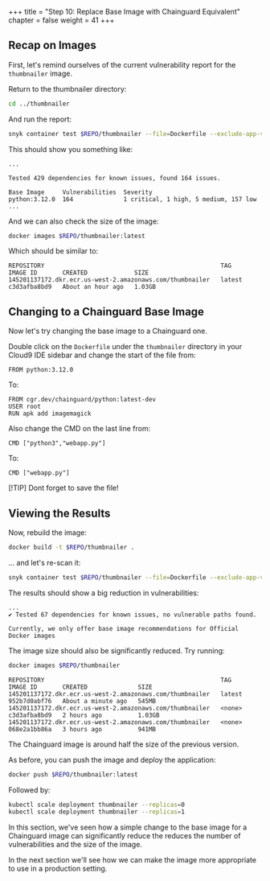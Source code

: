 +++
title = "Step 10: Replace Base Image with Chainguard Equivalent"
chapter = false
weight = 41
+++

## Recap on Images

First, let's remind ourselves of the current vulnerability report for the `thumbnailer` image.

Return to the thumbnailer directory:

```bash
cd ../thumbnailer
```

And run the report:
```bash
snyk container test $REPO/thumbnailer --file=Dockerfile --exclude-app-vulns
```

This should show you something like:

```
...

Tested 429 dependencies for known issues, found 164 issues.

Base Image     Vulnerabilities  Severity
python:3.12.0  164              1 critical, 1 high, 5 medium, 157 low
...
```

And we can also check the size of the image:

```bash
docker images $REPO/thumbnailer:latest
```

Which should be similar to:

```
REPOSITORY                                                 TAG       IMAGE ID       CREATED             SIZE
145201137172.dkr.ecr.us-west-2.amazonaws.com/thumbnailer   latest    c3d3afba8bd9   About an hour ago   1.03GB
```

## Changing to a Chainguard Base Image

Now let's try changing the base image to a Chainguard one.

Double click on the `Dockerfile` under the `thumbnailer` directory in your Cloud9 IDE sidebar and change the start of the file from:
```docker
FROM python:3.12.0
```
To:
```docker
FROM cgr.dev/chainguard/python:latest-dev
USER root
RUN apk add imagemagick
```

Also change the CMD on the last line from:

```docker
CMD ["python3","webapp.py"]
```
To:
```docker
CMD ["webapp.py"]
```
[!TIP]
Dont forget to save the file!

## Viewing the Results

Now, rebuild the image:
```bash
docker build -t $REPO/thumbnailer .
```
 ... and let's re-scan it:
```bash
snyk container test $REPO/thumbnailer --file=Dockerfile --exclude-app-vulns
```

The results should show a big reduction in vulnerabilities:
```
...
✔ Tested 67 dependencies for known issues, no vulnerable paths found.

Currently, we only offer base image recommendations for Official Docker images
```

The image size should also be significantly reduced. Try running:

```bash
docker images $REPO/thumbnailer
```


```
REPOSITORY                                                 TAG       IMAGE ID       CREATED              SIZE
145201137172.dkr.ecr.us-west-2.amazonaws.com/thumbnailer   latest    952b7d0abf76   About a minute ago   545MB
145201137172.dkr.ecr.us-west-2.amazonaws.com/thumbnailer   <none>    c3d3afba8bd9   2 hours ago          1.03GB
145201137172.dkr.ecr.us-west-2.amazonaws.com/thumbnailer   <none>    068e2a1bb86a   3 hours ago          941MB
```

The Chainguard image is around half the size of the previous version.

As before, you can push the image and deploy the application:


```bash
docker push $REPO/thumbnailer:latest
```

Followed by:

```bash
kubectl scale deployment thumbnailer --replicas=0
kubectl scale deployment thumbnailer --replicas=1
```

In this section, we've seen how a simple change to the base image for a Chainguard image can significantly reduce the
reduces the number of vulnerabilities and the size of the image.

In the next section we'll see how we can make the image more appropriate to use in a production
setting.
